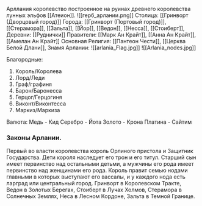 Арллания королевство построенное на руинах древнего королевства лунных эльфов [[Атеион]].
![[герб_арлании.png]]
Столица:  [[Гринворт (Дворцовый город)]]
Города: [[Гринворт (Портовый город)]], [[Стерамора]], [[Зальта]], [[Йор]], [[Ведон]], [[Несса]], [[Стоиберт]], 
Деревни: [[Руднички]]
Правители: [[Марк Ан Крайт]], [[Анна Ан Крайт]], [[Амелан Ан Крайт]]
Основная Религия: [[Пантеон Чести]], [[Церква Белой Длани]], 
Знамя Арлании:
![[arlania_Flag.jpg]]
![[Arlania_nodes.jpg]]


Благородные: 
1. Король/Королева
2. Лорд/Леди
3. Граф/графиня
4. Барон/Баронесса
5. Герцог/Герцогиня 
6. Виконт/Виконтесса
7. Маркиз/Маркиза

Валюта:
Медь - Кид
Серебро - Йота
Золото - Крона
Платина - Сайтим 

### Законы Арлании. 
Первый во власти королевства король Орлиного пристола и Защитник Государства. Дети короля наследует его трон и его титул. Старший сын имеет первинство над остальными детьми, а мужчины его рода имеет первинство над женщинами его рода. 
Король правит семью нодами главными в которых выступают его вассалы, и у каждого нода есть ларград или центральный город. Гринворт в Королевском Тракте, Ведон в Золотых Берегах, Стоиберт в Лучах Холмов, Стерамора в Солнечных Землях, Неса в Лесном Кордоне, Зальта в Темной Границе.